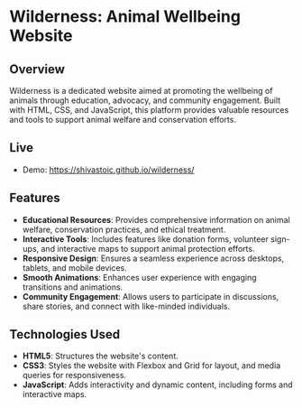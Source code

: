 # Wilderness: Animal Wellbeing Website

## Overview

Wilderness is a dedicated website aimed at promoting the wellbeing of animals through education, advocacy, and community engagement. Built with HTML, CSS, and JavaScript, this platform provides valuable resources and tools to support animal welfare and conservation efforts.

## Live

- Demo: https://shivastoic.github.io/wilderness/

## Features

- **Educational Resources**: Provides comprehensive information on animal welfare, conservation practices, and ethical treatment.
- **Interactive Tools**: Includes features like donation forms, volunteer sign-ups, and interactive maps to support animal protection efforts.
- **Responsive Design**: Ensures a seamless experience across desktops, tablets, and mobile devices.
- **Smooth Animations**: Enhances user experience with engaging transitions and animations.
- **Community Engagement**: Allows users to participate in discussions, share stories, and connect with like-minded individuals.

## Technologies Used

- **HTML5**: Structures the website's content.
- **CSS3**: Styles the website with Flexbox and Grid for layout, and media queries for responsiveness.
- **JavaScript**: Adds interactivity and dynamic content, including forms and interactive maps.
